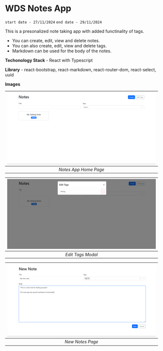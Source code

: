# WDS Notes App

`start date - 27/11/2024`
`end date - 29/11/2024`

This is a presonalized note taking app with added functinality of tags.
- You can create, edit, view and delete notes.
- You can also create, edit, view and delete tags.
- Markdown can be used for the body of the notes.

**Techonology Stack** - React with Typescript

**Library** - react-bootstrap, react-markdown, react-router-dom, react-select, uuid

**Images**

| ![images](/src/assets/Screenshot%202024-11-29%20080510.png "Note App Home Page") |
| :--: |
| *Notes App Home Page* |

| ![images](/src/assets/Screenshot%202024-11-29%20080526.png "Edit tag modal") |
| :--: |
| *Edit Tags Modal* |

| ![images](/src/assets/Screenshot%202024-11-29%20080617.png "Edit and create notes page") |
| :--: |
| *New Notes Page* |